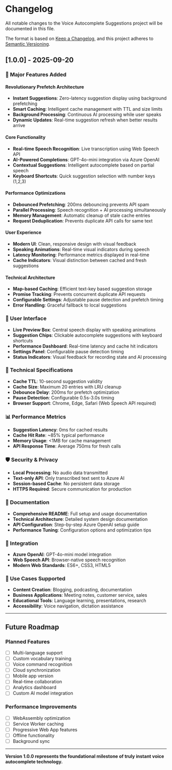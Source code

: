 # Changelog

All notable changes to the Voice Autocomplete Suggestions project will be documented in this file.

The format is based on [Keep a Changelog](https://keepachangelog.com/en/1.0.0/),
and this project adheres to [Semantic Versioning](https://semver.org/spec/v2.0.0.html).

## [1.0.0] - 2025-09-20

### 🚀 Major Features Added

#### Revolutionary Prefetch Architecture
- **Instant Suggestions**: Zero-latency suggestion display using background prefetching
- **Smart Caching**: Intelligent cache management with TTL and size limits
- **Background Processing**: Continuous AI processing while user speaks
- **Dynamic Updates**: Real-time suggestion refresh when better results arrive

#### Core Functionality
- **Real-time Speech Recognition**: Live transcription using Web Speech API
- **AI-Powered Completions**: GPT-4o-mini integration via Azure OpenAI
- **Contextual Suggestions**: Intelligent autocomplete based on partial speech
- **Keyboard Shortcuts**: Quick suggestion selection with number keys (1,2,3)

#### Performance Optimizations
- **Debounced Prefetching**: 200ms debouncing prevents API spam
- **Parallel Processing**: Speech recognition + AI processing simultaneously
- **Memory Management**: Automatic cleanup of stale cache entries
- **Request Deduplication**: Prevents duplicate API calls for same text

#### User Experience
- **Modern UI**: Clean, responsive design with visual feedback
- **Speaking Animations**: Real-time visual indicators during speech
- **Latency Monitoring**: Performance metrics displayed in real-time
- **Cache Indicators**: Visual distinction between cached and fresh suggestions

#### Technical Architecture
- **Map-based Caching**: Efficient text-key based suggestion storage
- **Promise Tracking**: Prevents concurrent duplicate API requests
- **Configurable Settings**: Adjustable pause detection and prefetch timing
- **Error Handling**: Graceful fallback to local suggestions

### 🎨 User Interface
- **Live Preview Box**: Central speech display with speaking animations
- **Suggestion Chips**: Clickable autocomplete suggestions with keyboard shortcuts
- **Performance Dashboard**: Real-time latency and cache hit indicators
- **Settings Panel**: Configurable pause detection timing
- **Status Indicators**: Visual feedback for recording state and AI processing

### 🔧 Technical Specifications
- **Cache TTL**: 10-second suggestion validity
- **Cache Size**: Maximum 20 entries with LRU cleanup
- **Debounce Delay**: 200ms for prefetch optimization
- **Pause Detection**: Configurable 0.5s-3.0s timing
- **Browser Support**: Chrome, Edge, Safari (Web Speech API required)

### 📊 Performance Metrics
- **Suggestion Latency**: 0ms for cached results
- **Cache Hit Rate**: ~85% typical performance
- **Memory Usage**: <1MB for cache management
- **API Response Time**: Average 750ms for fresh calls

### 🛡️ Security & Privacy
- **Local Processing**: No audio data transmitted
- **Text-only API**: Only transcribed text sent to Azure AI
- **Session-based Cache**: No persistent data storage
- **HTTPS Required**: Secure communication for production

### 📝 Documentation
- **Comprehensive README**: Full setup and usage documentation
- **Technical Architecture**: Detailed system design documentation
- **API Configuration**: Step-by-step Azure OpenAI setup guide
- **Performance Tuning**: Configuration options and optimization tips

### 🔗 Integration
- **Azure OpenAI**: GPT-4o-mini model integration
- **Web Speech API**: Browser-native speech recognition
- **Modern Web Standards**: ES6+, CSS3, HTML5

### 🎯 Use Cases Supported
- **Content Creation**: Blogging, podcasting, documentation
- **Business Applications**: Meeting notes, customer service, sales
- **Educational Tools**: Language learning, presentations, research
- **Accessibility**: Voice navigation, dictation assistance

---

## Future Roadmap

### Planned Features
- [ ] Multi-language support
- [ ] Custom vocabulary training
- [ ] Voice command recognition
- [ ] Cloud synchronization
- [ ] Mobile app version
- [ ] Real-time collaboration
- [ ] Analytics dashboard
- [ ] Custom AI model integration

### Performance Improvements
- [ ] WebAssembly optimization
- [ ] Service Worker caching
- [ ] Progressive Web App features
- [ ] Offline functionality
- [ ] Background sync

---

**Version 1.0.0 represents the foundational milestone of truly instant voice autocomplete technology.**